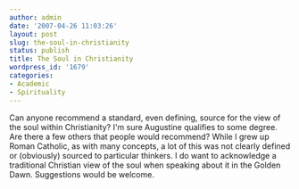 ```yaml
---
author: admin
date: '2007-04-26 11:03:26'
layout: post
slug: the-soul-in-christianity
status: publish
title: The Soul in Christianity
wordpress_id: '1679'
categories:
- Academic
- Spirituality
---
```


Can anyone recommend a standard, even defining, source for the view of
the soul within Christianity? I'm sure Augustine qualifies to some
degree. Are there a few others that people would recommend? While I grew
up Roman Catholic, as with many concepts, a lot of this was not clearly
defined or (obviously) sourced to particular thinkers. I do want to
acknowledge a traditional Christian view of the soul when speaking about
it in the Golden Dawn. Suggestions would be welcome.
